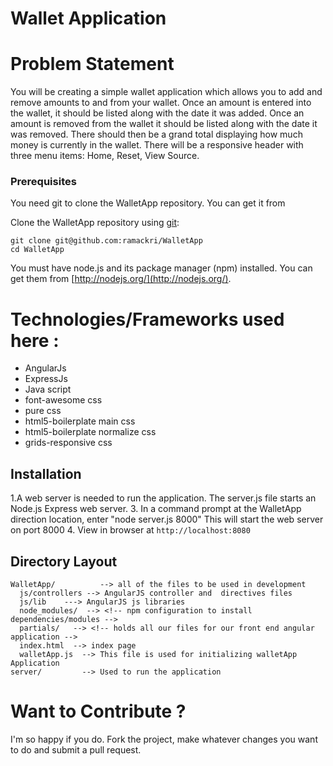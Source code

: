 Wallet Application
===================

Problem Statement
=================
You will be creating a simple wallet application which allows you to add and remove amounts to
and from your wallet. Once an amount is entered into the wallet, it should be listed along with the
date it was added. Once an amount is removed from the wallet it should be listed along with the
date it was removed. There should then be a grand total displaying how much money is currently
in the wallet. There will be a responsive header with three menu items: Home, Reset, View
Source.


### Prerequisites

You need git to clone the WalletApp repository. You can get it from

Clone the WalletApp repository using [git](http://git-scm.com/):

```
git clone git@github.com:ramackri/WalletApp
cd WalletApp
```
You must have node.js and its package manager (npm) installed. You can get them from [http://nodejs.org/](http://nodejs.org/).



Technologies/Frameworks used here :
=================================

- AngularJs
- ExpressJs
- Java script
- font-awesome css
- pure css
- html5-boilerplate main css
- html5-boilerplate normalize css
- grids-responsive css


## Installation

1.A web server is needed to run the application.  The server.js file starts an Node.js Express web server.
3. In a command prompt at the WalletApp direction location, enter "node server.js 8000"  This will start the web server on port 8000
4. View in browser at `http://localhost:8080`


## Directory Layout


    WalletApp/          --> all of the files to be used in development
      js/controllers --> AngularJS controller and  directives files
	  js/lib    ---> AngularJS js libraries 
	  node_modules/  --> <!-- npm configuration to install dependencies/modules -->
      partials/   --> <!-- holds all our files for our front end angular application -->
      index.html  --> index page
	  walletApp.js  --> This file is used for initializing walletApp Application 
    server/         --> Used to run the application


Want to Contribute ?
=====================

I'm so happy if you do. Fork the project, make whatever changes you want to do and submit a pull request. 
